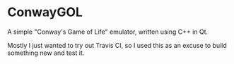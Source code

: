 # ConwayGOL
A simple "Conway's Game of Life" emulator, written using C++ in Qt.

Mostly I just wanted to try out Travis CI, so I used this as an excuse to build something new and test it.
